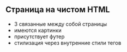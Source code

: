 ## Страница на чистом HTML

- 3 связанные между собой страницы
- имеются картинки
- присутствует футер
- стилизация через внутренние стили тегов
